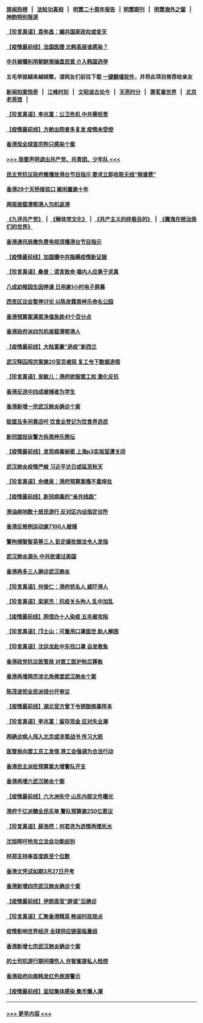 #### [禁闻热榜](热点新闻.md?=0)  &nbsp;&nbsp;|&nbsp;&nbsp; [法轮功真相](https://github.com/gfw-breaker/truth/blob/master/README.md?=0) &nbsp;&nbsp;|&nbsp;&nbsp; [明慧二十周年报告](https://github.com/gfw-breaker/mh-reports/blob/master/README.md?=0) &nbsp;&nbsp;|&nbsp;&nbsp;[明慧期刊](https://github.com/gfw-breaker/mh-qikan) &nbsp;&nbsp;|&nbsp;&nbsp; [明慧海外之窗](https://github.com/gfw-breaker/mh-news/blob/master/README.md?=0) &nbsp;&nbsp;|&nbsp;&nbsp; [神韵特别报道](https://github.com/gfw-breaker/mh-news/blob/master/shenyun.md?=0)
#### [【珍言真语】袁弥昌：媚共国家政权或变天](../pages/nsc415/n11923199.md?t=03080503) 
#### [【疫情最前线】法国医援 北韩高层谁感染？](../pages/nsc415/n11920850.md?t=03080503) 
#### [中共被曝利用朝鲜族操盘民意 介入韩国选举](../pages/nsc415/n11921006.md?t=03080503) 
#### 五毛举报越来越频繁，请网友们前往下载 [一键翻墙软件](https://github.com/gfw-breaker/ssr-accounts)，并将此项目推荐给亲友
#### [新闻拍案惊奇](https://github.com/gfw-breaker/banned-news/blob/master/pages/link4.md) &nbsp;&nbsp;|&nbsp;&nbsp; [江峰时刻](https://github.com/gfw-breaker/banned-news/blob/master/pages/link4.md) &nbsp;&nbsp;|&nbsp;&nbsp; [文昭谈古论今](https://github.com/gfw-breaker/banned-news/blob/master/pages/link4.md) &nbsp;&nbsp;|&nbsp;&nbsp; [天亮时分](https://github.com/gfw-breaker/banned-news/blob/master/pages/link4.md) &nbsp;&nbsp;|&nbsp;&nbsp; [萧茗看世界](https://github.com/gfw-breaker/banned-news/blob/master/pages/link4.md) &nbsp;&nbsp;|&nbsp;&nbsp; [北京老茶馆](https://github.com/gfw-breaker/banned-news/blob/master/pages/link4.md) &nbsp;&nbsp;|&nbsp;&nbsp; 
#### [【珍言真语】李兆富：公卫危机 中共需担责](../pages/nsc415/n11920422.md?t=03080503) 
#### [【疫情最前线】方舱出院者多复发 疫情未受控](../pages/nsc415/n11918637.md?t=03080503) 
#### [香港现全球首宗狗只感染个案](../pages/nsc415/n11918710.md?t=03080503) 
#### [>>> 我要声明退出共产党、共青团、少年队 <<<](https://github.com/begood0513/goodnews/blob/master/quit/letter.md) 
#### [民主党抗议政府撤播放港台节目指示 要求立即收取无线“频谱费”](../pages/nsc415/n11918681.md?t=03080503) 
#### [香港29个天桥接驳口 被闲置逾十年](../pages/nsc415/n11918654.md?t=03080503) 
#### [两班接载滞鄂港人包机返港](../pages/nsc415/n11915855.md?t=03080503) 
#### [《九评共产党》](https://github.com/begood0513/9ping.md/blob/master/README.md) &nbsp;|&nbsp; [《解体党文化》](../../../../jtdwh.md/blob/master/README.md)  &nbsp;|&nbsp; [《共产主义的终极目的》](../../../../gczydzjmd.md/blob/master/README.md) &nbsp;|&nbsp; [《魔鬼在统治我们的世界》](../../../../mgztzwmdsj.md/blob/master/README.md) 
#### [香港通讯局撤免费电视须播港台节目指示](../pages/nsc415/n11915831.md?t=03080503) 
#### [【疫情最前线】加国爆中共隐瞒疫情新证据](../pages/nsc415/n11915482.md?t=03080503) 
#### [【珍言真语】桑普：谎言致命 墙内人应勇于求真](../pages/nsc415/n11915169.md?t=03080503) 
#### [八成幼稚园生因停课 日用逾1小时电子屏幕](../pages/nsc415/n11913263.md?t=03080503) 
#### [西贡区议会暂停讨论 以陈彦霖周梓乐命名公园](../pages/nsc415/n11913248.md?t=03080503) 
#### [香港预算案满意净值急跌41个百分点](../pages/nsc415/n11913236.md?t=03080503) 
#### [香港政府派四包机接载滞鄂港人](../pages/nsc415/n11913211.md?t=03080503) 
#### [【疫情最前线】大陆富豪“逃疫”新西兰](../pages/nsc415/n11913160.md?t=03080503) 
#### [武汉释囚闯京案逾20官员被惩 复工令下数据造假](../pages/nsc415/n11912743.md?t=03080503) 
#### [【珍言真语】吴敏儿：港府欲毁罢工权 激化反抗](../pages/nsc415/n11912457.md?t=03080503) 
#### [香港反送中四成被捕者为学生](../pages/nsc415/n11910730.md?t=03080503) 
#### [香港新增一宗武汉肺炎确诊个案](../pages/nsc415/n11910724.md?t=03080503) 
#### [联盟及多间黄店吁 饮食业登记为饮食界选民](../pages/nsc415/n11910718.md?t=03080503) 
#### [新同盟投诉警方拆周梓乐祭坛](../pages/nsc415/n11910707.md?t=03080503) 
#### [【疫情最前线】发现病毒秘密 上海p3实验室遭关闭](../pages/nsc415/n11910640.md?t=03080503) 
#### [武汉肺炎疫情严峻 习近平访日或延至秋天](../pages/nsc415/n11910570.md?t=03080503) 
#### [【珍言真语】佘继泉：港府预算案搔不着痒处](../pages/nsc415/n11910011.md?t=03080503) 
#### [【疫情最前线】新冠病毒的“亲共线路”](../pages/nsc415/n11907734.md?t=03080503) 
#### [港油麻地数十居民游行 反对区内设指定诊所](../pages/nsc415/n11907900.md?t=03080503) 
#### [香港反修例运动逾7100人被捕](../pages/nsc415/n11907922.md?t=03080503) 
#### [警拘捕黎智英等三人 彭定康批做法令人发指](../pages/nsc415/n11907905.md?t=03080503) 
#### [武汉肺炎源头 中共欲诿过美国](../pages/nsc415/n11907665.md?t=03080503) 
#### [香港再多三人确诊武汉肺炎](../pages/nsc415/n11907846.md?t=03080503) 
#### [【珍言真语】何俊仁：港府抓名人 威吓港人](../pages/nsc415/n11907561.md?t=03080503) 
#### [【珍言真语】梁家杰：抗疫关头拘人 乱中加乱](../pages/nsc415/n11907444.md?t=03080503) 
#### [【疫情最前线】网信办十人染疫 五毛被攻陷](../pages/nsc415/n11903757.md?t=03080503) 
#### [【珍言真语】邝士山：可重用口罩面世 助人解困](../pages/nsc415/n11903875.md?t=03080503) 
#### [【珍言真语】沈运龙赴中东找口罩 自发救急](../pages/nsc415/n11903291.md?t=03080503) 
#### [香港政党抗议医管局 对罢工医护秋后算账](../pages/nsc415/n11901746.md?t=03080503) 
#### [香港再增两宗涉北角佛堂武汉肺炎个案](../pages/nsc415/n11901737.md?t=03080503) 
#### [陈茂波拒全民派钱分开审议](../pages/nsc415/n11901672.md?t=03080503) 
#### [【疫情最前线】湖北官方曾下令销毁病毒样本](../pages/nsc415/n11901518.md?t=03080503) 
#### [【珍言真语】李兆富：留存现金 应对失业潮](../pages/nsc415/n11901448.md?t=03080503) 
#### [两确诊病人闯入北京或涉栗战书 传习大怒](../pages/nsc415/n11901180.md?t=03080503) 
#### [医管局向罢工员工发信 港工会强调为合法行动](../pages/nsc415/n11898870.md?t=03080503) 
#### [香港民主派批预算案大增警队开支](../pages/nsc415/n11898813.md?t=03080503) 
#### [香港再增六武汉肺炎个案](../pages/nsc415/n11898843.md?t=03080503) 
#### [【疫情最前线】六大洲失守 山东内部文件曝光](../pages/nsc415/n11898455.md?t=03080503) 
#### [港府千亿派糖全民买单 警队预算逾250亿惹议](../pages/nsc415/n11898608.md?t=03080503) 
#### [【珍言真语】薛浩然：何君尧为选情再搅死水](../pages/nsc415/n11898269.md?t=03080503) 
#### [沈旭晖吁抢攻立法会功能组别](../pages/nsc415/n11896084.md?t=03080503) 
#### [林郑支持率首度跌至个位数](../pages/nsc415/n11896058.md?t=03080503) 
#### [香港文凭试如期3月27日开考](../pages/nsc415/n11896055.md?t=03080503) 
#### [香港新增四宗武汉肺炎确诊个案](../pages/nsc415/n11896040.md?t=03080503) 
#### [【疫情最前线】伊朗高官“辟谣”后确诊](../pages/nsc415/n11895902.md?t=03080503) 
#### [【珍言真语】汇聚香港精英 畅谈时政观点](../pages/nsc415/n11895733.md?t=03080503) 
#### [疫情影响世界经济 全球供应链面临重组](../pages/nsc415/n11895634.md?t=03080503) 
#### [香港新增七宗武汉肺炎确诊个案](../pages/nsc415/n11893498.md?t=03080503) 
#### [的士司机游行期间撞伤人 许智峯提私人检控](../pages/nsc415/n11893483.md?t=03080503) 
#### [香港政府向南韩发红色旅游警示](../pages/nsc415/n11893398.md?t=03080503) 
#### [【疫情最前线】监狱集体感染 集市爆人潮](../pages/nsc415/n11893181.md?t=03080503) 

----
#### [ >>> 更早内容 <<< ](../indexes/nsc415-earlier.md)
